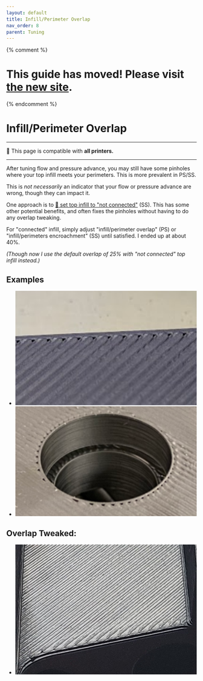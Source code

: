 ```yaml
---
layout: default
title: Infill/Perimeter Overlap
nav_order: 8
parent: Tuning
---
```

{% comment %} 
# This guide has moved! Please visit [the new site](http://ellis3dp.com/Print-Tuning-Guide/).
{% endcomment %}
# Infill/Perimeter Overlap
---
:dizzy: This page is compatible with **all printers.**

---

After tuning flow and pressure advance, you may still have some pinholes where your top infill meets your perimeters. This is more prevalent in PS/SS.

This is *not necessarily* an indicator that your flow or pressure advance are wrong, though they can impact it. 

One approach is to [:page_facing_up: set top infill to "not connected"](./troubleshooting/small_infill_areas_overextruded.md#not-connected-top-infill-superslicer) (SS). This has some other potential benefits, and often fixes the pinholes without having to do any overlap tweaking.

For "connected" infill, simply adjust "infill/perimeter overlap" (PS) or "infill/perimeters encroachment" (SS) until satisfied. I ended up at about 40%. 

*(Though now I use the default overlap of 25% with "not connected" top infill instead.)*

## Examples
- ![](./images/infill_perimeter_overlap/Overlap-1.png) 
- ![](./images/infill_perimeter_overlap/Overlap-2.png) 
## Overlap Tweaked:

- ![](./images/infill_perimeter_overlap/Overlap-Fixed1.png) 


